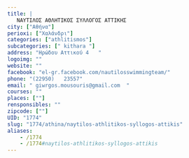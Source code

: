 ```yaml
---
title: |
   ΝΑΥΤΙΛΟΣ ΑΘΛΗΤΙΚΟΣ ΣΥΛΛΟΓΟΣ ΑΤΤΙΚΗΣ
city: ["Αθήνα"]
perioxi: ["Χαλάνδρι"]
categories: ["athlitismos"]
subcategories: [" kithara "]
address: "Ηρώδου Αττικού 4   "
logoimg: ""
website: ""
facebook: "el-gr.facebook.com/nautilosswimmingteam/"
phone: "(22950)   23557"
email: " giwrgos.mousouris@gmail.com  "
courses: ""
places: [""]
rensponsibles: ""
zipcode: [""]
UID: "1774"
slug: "1774/athina/naytilos-athlitikos-syllogos-attikis"
aliases:
    - /1774
    - /1774#naytilos-athlitikos-syllogos-attikis
---
```


